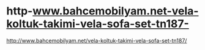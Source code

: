 # http-www.bahcemobilyam.net-vela-koltuk-takimi-vela-sofa-set-tn187-
http://www.bahcemobilyam.net/vela-koltuk-takimi-vela-sofa-set-tn187/

